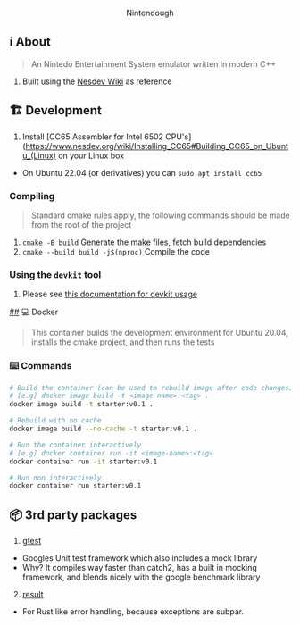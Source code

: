 <br>
<div align="center">
  Nintendough
</div>

## :information_source: About 

> An Nintedo Entertainment System emulator written in modern C++

1. Built using the [Nesdev Wiki](https://www.nesdev.org/wiki/Nesdev_Wiki) as reference


## :building_construction: Development

1. Install [CC65 Assembler for Intel 6502 CPU's](https://www.nesdev.org/wiki/Installing_CC65#Building_CC65_on_Ubuntu_(Linux) on your Linux box
  - On Ubuntu 22.04 (or derivatives) you can `sudo apt install cc65`


### Compiling
> Standard cmake rules apply, the following commands should be made from the root of the project

1. `cmake -B build` Generate the make files, fetch build dependencies
2. `cmake --build build -j$(nproc)` Compile the code

### Using the `devkit` tool

1. Please see [this documentation for devkit usage](https://github.com/mattcoding4days/cmake-starter#building_construction-development)

[##](##) :computer: Docker

> This container builds the development environment for Ubuntu 20.04,
> installs the cmake project, and then runs the tests

### :keyboard: Commands

```bash
# Build the container (can be used to rebuild image after code changes)
# [e.g] docker image build -t <image-name>:<tag> .
docker image build -t starter:v0.1 .

# Rebuild with no cache
docker image build --no-cache -t starter:v0.1 .

# Run the container interactively
# [e.g] docker container run -it <image-name>:<tag>
docker container run -it starter:v0.1

# Run non interactively
docker container run starter:v0.1
```

## :package: 3rd party packages
1. [gtest](https://github.com/google/googletest)
  - Googles Unit test framework which also includes a mock library
  - Why? It compiles way faster than catch2, has a built in mocking framework, and blends nicely
    with the google benchmark library
2. [result](https://github.com/bitwizeshift/result)
  - For Rust like error handling, because exceptions are subpar.
